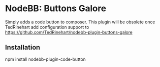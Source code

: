 # NodeBB: Buttons Galore

Simply adds a code button to composer. This plugin will be obsolete once TedRinehart add configuration support to https://github.com/TedRinehart/nodebb-plugin-buttons-galore 


## Installation

npm install nodebb-plugin-code-button
